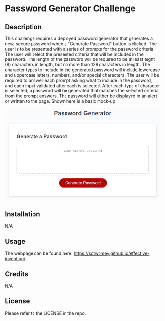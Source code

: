 # Password Generator Challenge

## Description
This challenge requires a deployed password generator that generates a new, secure password when a "Generate Password" button is clicked. The user is to be presented with a series of prompts for the password criteria. The user will select the presented criteria that will be included in the password. The length of the password will be required to be at least eight (8) characters in length, but no more than 128 characters in length. The character types to include in the generated password will include lowercase and uppercase letters, numbers, and/or special characters. The user will be required to answer each prompt asking what to include in the password, and each input validated after each is selected. After each type of character is selected, a password will be generated that matches the selected criteria from the prompt answers. The password will either be displayed in an alert or written to the page. Shown here is a basic mock-up.


<img src="assets/images/03-javascript-homework-demo.png" alt="Password Generator Image" title="Password Generator Screenshot">

## Installation

N/A

## Usage

The webpage can be found here: https://sctwomey.github.io/effective-invention/

## Credits

N/A

## License

Please refer to the LICENSE in the repo.